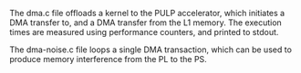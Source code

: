 The dma.c file offloads a kernel to the PULP accelerator, which initiates a DMA
transfer to, and a DMA transfer from the L1 memory. The execution times are
measured using performance counters, and printed to stdout.

The dma-noise.c file loops a single DMA transaction, which can be used to
produce memory interference from the PL to the PS.
